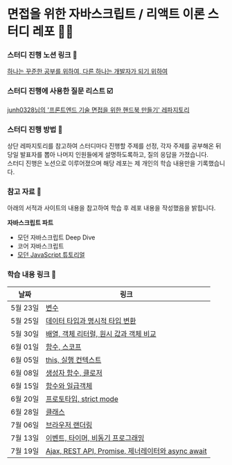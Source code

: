 # 면접을 위한 자바스크립트 / 리액트 이론 스터디 레포 💁🏻

### 스터디 진행 노션 링크 📝
[하나는 꾸준한 공부를 위하여, 다른 하나는 개발자가 되기 위하여](https://www.notion.so/bde9841dd76e4feca9a54bee3606b6d9)

### 스터디 진행에 사용한 질문 리스트 ☑️
[junh0328님의 '프론트엔드 기술 면접을 위한 핸드북 만들기' 레파지토리](https://github.com/junh0328/prepare_frontend_interview/tree/main)

### 스터디 진행 방법 💬
상단 레파지토리를 참고하여 스터디마다 진행할 주제를 선정, 각자 주제를 공부해온 뒤 당일 발표자를 뽑아 나머지 인원들에게 설명하도록하고, 질의 응답을 가졌습니다. <br>
스터디 진행은 노션으로 이루어졌으며 해당 레포는 제 개인의 학습 내용만을 기록했습니다.

### 참고 자료 📑
아래의 서적과 사이트의 내용을 참고하여 학습 후 레포 내용을 작성했음을 밝힙니다.

**자바스크립트 파트**
- 모던 자바스크립트 Deep Dive
- 코어 자바스크립트
- [모던 JavaScript 튜토리얼](https://ko.javascript.info)

### 학습 내용 링크 🔗

| 날짜     | 링크                                                                                                                    |
| -------- | ----------------------------------------------------------------------------------------------------------------------- |
| 5월 23일 | [변수](https://github.com/mixnuts211/JavaScript-study/blob/main/230523.md)                                              |
| 5월 25일 | [데이터 타입과 명시적 타입 변환](https://github.com/mixnuts211/JavaScript-study/blob/main/230525.md)                    |
| 5월 30일 | [배열, 객체 리터럴, 원시 값과 객체 비교](https://github.com/mixnuts211/JavaScript-study/blob/main/230530.md)            |
| 6월 01일 | [함수, 스코프](https://github.com/mixnuts211/JavaScript-study/blob/main/230601.md)                                      |
| 6월 05일 | [this, 실행 컨텍스트](https://github.com/mixnuts211/JavaScript-study/blob/main/230605.md)                               |
| 6월 08일 | [생성자 함수, 클로저](https://github.com/mixnuts211/JavaScript-study/blob/main/230608.md)                               |
| 6월 15일 | [함수와 일급객체](https://github.com/mixnuts211/JavaScript-study/blob/main/230615.md)                                   |
| 6월 20일 | [프로토타입, strict mode](https://github.com/mixnuts211/JavaScript-study/blob/main/230620.md)                           |
| 6월 28일 | [클래스](https://github.com/mixnuts211/JavaScript-study/blob/main/230628.md)                                            |
| 7월 06일 | [브라우저 랜더링](https://github.com/mixnuts211/JavaScript-study/blob/main/230706.md)                                   |
| 7월 13일 | [이벤트, 타이머, 비동기 프로그래밍](https://github.com/mixnuts211/JavaScript-study/blob/main/230713.md)                 |
| 7월 19일 | [Ajax, REST API, Promise, 제너레이터와 async await](https://github.com/mixnuts211/JavaScript-study/blob/main/230719.md) |
